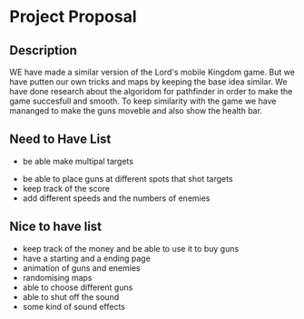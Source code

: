 # Project Proposal

## Description

WE have made a similar version of the Lord's mobile Kingdom game. But we have putten our own tricks and maps by keeping the base idea similar. We have done research about the algoridom for pathfinder in order to make the game succesfull and smooth. To keep similarity with the game we have mananged to make the guns moveble and also show the health bar.

## Need to Have List

<!-- - have a pathfinder for the enemies -->
- be able make multipal targets
<!-- - show a health bar for the enemies -->
- be able to place guns at different spots that shot targets
- keep track of the score
- add different speeds and the numbers of enemies

## Nice to have list
- keep track of the money and be able to use it to buy guns
- have a starting and a ending page
- animation of guns and enemies
- randomising maps
- able to choose different guns
- able to shut off the sound
- some kind of sound effects